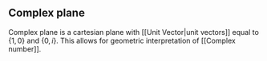 ## Complex plane
Complex plane is a cartesian plane with [[Unit Vector|unit vectors]] equal to $\{1,0\}$ and $\{0,i\}$. This allows for geometric interpretation of [[Complex number]].
